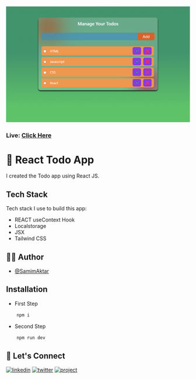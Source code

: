 [![MasterHead](https://raw.githubusercontent.com/Samim-Aktar-coder/React-todo-App/main/Github%20Banner.png)](https://samim-todo-app.netlify.app)

### Live: [Click Here](https://samim-todo-app.netlify.app)

# 🚀 React Todo App

I created the Todo app using React JS.

## Tech Stack

Tech stack I use to build this app:

- REACT useContext Hook
- Localstorage
- JSX
- Tailwind CSS

## 🙋‍♂️ Author

- [@SamimAktar](https://github.com/Samim-Aktar-coder)

## Installation

- First Step

```bash
    npm i
```

- Second Step

```bash
    npm run dev
```

## 🔗 Let's Connect

[![linkedin](https://img.shields.io/badge/linkedin-0A66C2?style=for-the-badge&logo=linkedin&logoColor=white)](https://www.linkedin.com/in/samimaktr/)
[![twitter](https://img.shields.io/badge/twitter-1DA1F2?style=for-the-badge&logo=twitter&logoColor=white)](https://twitter.com/hellosamaktr)
[![project](https://img.shields.io/badge/project_link-96C43A?style=for-the-badge&logo=tp-link&logoColor=white)](https://dictionexus.netlify.app)
